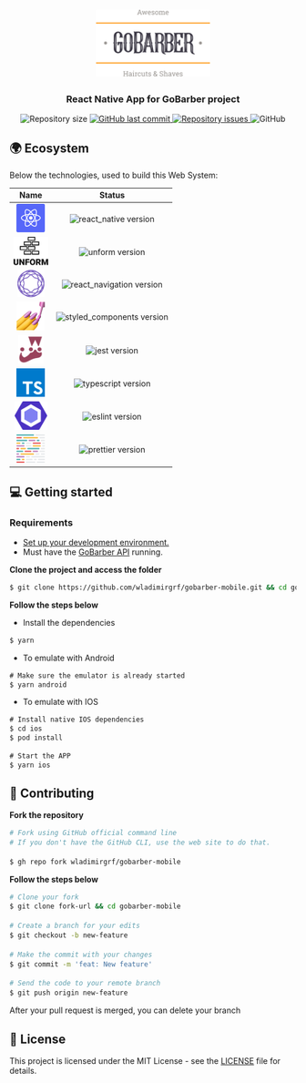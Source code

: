 <h1 align="center">
  <img alt="Logo" src=".github/assets/logo.svg" width="200px">
</h1>

<h3 align="center">
  React Native App for GoBarber project
</h3>

<p align="center">
  <img alt="Repository size" src="https://img.shields.io/github/repo-size/wladimirgrf/gobarber-mobile?color=%23FF9000">

  <a href="https://github.com/wladimirgrf/gobarber-mobile/commits/master">
    <img alt="GitHub last commit" src="https://img.shields.io/github/last-commit/wladimirgrf/gobarber-mobile?color=%23FF9000">
  </a>

  <a href="https://github.com/wladimirgrf/gobarber-mobile/issues">
    <img alt="Repository issues" src="https://img.shields.io/github/issues/wladimirgrf/gobarber-mobile?color=%23FF9000">
  </a>

  <img alt="GitHub" src="https://img.shields.io/github/license/wladimirgrf/gobarber-mobile?color=%23FF9000">
</p>

## 🌍 Ecosystem

Below the technologies, used to build this Web System:

|                      Name                                   |                         Status                          |
|:-----------------------------------------------------------:|:-------------------------------------------------------:|
|<img height="50" src=".github/assets/react_native.svg"> | <img alt="react_native version" src="https://img.shields.io/badge/react_native-v0.63.3-blue?color=%23FF9000"> |
|<img height="50" src=".github/assets/unform.svg"> | <img alt="unform version" src="https://img.shields.io/badge/unform-v2.1.3-blue?color=%23FF9000"> |
|<img height="48" src=".github/assets/react_navigation.svg"> | <img alt="react_navigation version" src="https://img.shields.io/badge/react_navigation-v5.7.1-blue?color=%23FF9000"> |
|<img height="50" src=".github/assets/styled_components.png"> | <img alt="styled_components version" src="https://img.shields.io/badge/styled_components-v5.1.1-blue?color=%23FF9000"> |
|<img height="50" src=".github/assets/jest.svg"> | <img alt="jest version" src="https://img.shields.io/badge/jest-v25.1.0-blue?color=%23FF9000"> |
|<img height="50" src=".github/assets/typescript.svg"> | <img alt="typescript version" src="https://img.shields.io/badge/typescript-v3.8.3-blue?color=%23FF9000"> |
|<img height="50" src=".github/assets/eslint.svg"> | <img alt="eslint version" src="https://img.shields.io/badge/eslint-v6.8.0-blue?color=%23FF9000"> |
|<img height="50" src=".github/assets/prettier.svg"> | <img alt="prettier version" src="https://img.shields.io/badge/prettier-v2.0.5-blue?color=%23FF9000"> |


## 💻 Getting started

### Requirements

- <a href="https://react-native.rocketseat.dev">Set up your development environment.</a>
- Must have the [GoBarber API](https://github.com/wladimirgrf/gobarber-api) running.

**Clone the project and access the folder**

```bash
$ git clone https://github.com/wladimirgrf/gobarber-mobile.git && cd gobarber-mobile
```

**Follow the steps below**

- Install the dependencies
```bash
$ yarn
```

- To emulate with Android
```
# Make sure the emulator is already started
$ yarn android
```

- To emulate with IOS
```
# Install native IOS dependencies
$ cd ios
$ pod install

# Start the APP
$ yarn ios
```

## 🤝 Contributing

**Fork the repository**

```bash
# Fork using GitHub official command line
# If you don't have the GitHub CLI, use the web site to do that.

$ gh repo fork wladimirgrf/gobarber-mobile
```

**Follow the steps below**

```bash
# Clone your fork
$ git clone fork-url && cd gobarber-mobile

# Create a branch for your edits
$ git checkout -b new-feature

# Make the commit with your changes
$ git commit -m 'feat: New feature'

# Send the code to your remote branch
$ git push origin new-feature
```

After your pull request is merged, you can delete your branch

## 📝 License

This project is licensed under the MIT License - see the [LICENSE](LICENSE) file for details.

